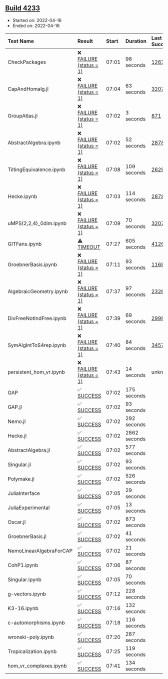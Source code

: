 ## [Build 4233](https://oscarci.mathematik.uni-kl.de/job/oscar-stable/4233/)

* Started on: 2022-04-16
* Ended on: 2022-04-16

| Test Name    | Result | Start | Duration | Last Success | First Failure |
|:-------------|:-------|:------|:---------|:-------------|:--------------|
| CheckPackages | ❌ [FAILURE (status = 1)](https://oscarci.mathematik.uni-kl.de/job/oscar-stable/4233/artifact/logs/build-4233/CheckPackages.log) | 07:01 | 98 seconds | [1263](https://oscarci.mathematik.uni-kl.de/job/oscar-stable/1263/) | [1264](https://oscarci.mathematik.uni-kl.de/job/oscar-stable/1264/) |
| CapAndHomalg.jl | ❌ [FAILURE (status = 1)](https://oscarci.mathematik.uni-kl.de/job/oscar-stable/4233/artifact/logs/build-4233/CapAndHomalg.jl.log) | 07:04 | 63 seconds | [3207](https://oscarci.mathematik.uni-kl.de/job/oscar-stable/3207/) | [3208](https://oscarci.mathematik.uni-kl.de/job/oscar-stable/3208/) |
| GroupAtlas.jl | ❌ [FAILURE (status = 1)](https://oscarci.mathematik.uni-kl.de/job/oscar-stable/4233/artifact/logs/build-4233/GroupAtlas.jl.log) | 07:02 | 3 seconds | [871](https://oscarci.mathematik.uni-kl.de/job/oscar-stable/871/) | [872](https://oscarci.mathematik.uni-kl.de/job/oscar-stable/872/) |
| AbstractAlgebra.ipynb | ❌ [FAILURE (status = 1)](https://oscarci.mathematik.uni-kl.de/job/oscar-stable/4233/artifact/logs/build-4233/AbstractAlgebra.ipynb.log) | 07:02 | 52 seconds | [2878](https://oscarci.mathematik.uni-kl.de/job/oscar-stable/2878/) | [2879](https://oscarci.mathematik.uni-kl.de/job/oscar-stable/2879/) |
| TiltingEquivalence.ipynb | ❌ [FAILURE (status = 1)](https://oscarci.mathematik.uni-kl.de/job/oscar-stable/4233/artifact/logs/build-4233/TiltingEquivalence.ipynb.log) | 07:08 | 109 seconds | [2629](https://oscarci.mathematik.uni-kl.de/job/oscar-stable/2629/) | [2630](https://oscarci.mathematik.uni-kl.de/job/oscar-stable/2630/) |
| Hecke.ipynb | ❌ [FAILURE (status = 1)](https://oscarci.mathematik.uni-kl.de/job/oscar-stable/4233/artifact/logs/build-4233/Hecke.ipynb.log) | 07:03 | 114 seconds | [2878](https://oscarci.mathematik.uni-kl.de/job/oscar-stable/2878/) | [2879](https://oscarci.mathematik.uni-kl.de/job/oscar-stable/2879/) |
| uMPS(2,2,4)_0dim.ipynb | ❌ [FAILURE (status = 1)](https://oscarci.mathematik.uni-kl.de/job/oscar-stable/4233/artifact/logs/build-4233/uMPS-2-2-4-_0dim.ipynb.log) | 07:09 | 70 seconds | [3207](https://oscarci.mathematik.uni-kl.de/job/oscar-stable/3207/) | [3208](https://oscarci.mathematik.uni-kl.de/job/oscar-stable/3208/) |
| GITFans.ipynb | ⚠ [TIMEOUT](https://oscarci.mathematik.uni-kl.de/job/oscar-stable/4233/artifact/logs/build-4233/GITFans.ipynb.log) | 07:27 | 605 seconds | [4126](https://oscarci.mathematik.uni-kl.de/job/oscar-stable/4126/) | [4127](https://oscarci.mathematik.uni-kl.de/job/oscar-stable/4127/) |
| GroebnerBasis.ipynb | ❌ [FAILURE (status = 1)](https://oscarci.mathematik.uni-kl.de/job/oscar-stable/4233/artifact/logs/build-4233/GroebnerBasis.ipynb.log) | 07:11 | 93 seconds | [1168](https://oscarci.mathematik.uni-kl.de/job/oscar-stable/1168/) | [1169](https://oscarci.mathematik.uni-kl.de/job/oscar-stable/1169/) |
| AlgebraicGeometry.ipynb | ❌ [FAILURE (status = 1)](https://oscarci.mathematik.uni-kl.de/job/oscar-stable/4233/artifact/logs/build-4233/AlgebraicGeometry.ipynb.log) | 07:37 | 97 seconds | [2326](https://oscarci.mathematik.uni-kl.de/job/oscar-stable/2326/) | [2327](https://oscarci.mathematik.uni-kl.de/job/oscar-stable/2327/) |
| DivFreeNotIndFree.ipynb | ❌ [FAILURE (status = 1)](https://oscarci.mathematik.uni-kl.de/job/oscar-stable/4233/artifact/logs/build-4233/DivFreeNotIndFree.ipynb.log) | 07:39 | 69 seconds | [2998](https://oscarci.mathematik.uni-kl.de/job/oscar-stable/2998/) | [2999](https://oscarci.mathematik.uni-kl.de/job/oscar-stable/2999/) |
| SymAlgIntToS4rep.ipynb | ❌ [FAILURE (status = 1)](https://oscarci.mathematik.uni-kl.de/job/oscar-stable/4233/artifact/logs/build-4233/SymAlgIntToS4rep.ipynb.log) | 07:40 | 84 seconds | [3457](https://oscarci.mathematik.uni-kl.de/job/oscar-stable/3457/) | [3458](https://oscarci.mathematik.uni-kl.de/job/oscar-stable/3458/) |
| persistent_hom_vr.ipynb | ❌ [FAILURE (status = 1)](https://oscarci.mathematik.uni-kl.de/job/oscar-stable/4233/artifact/logs/build-4233/persistent_hom_vr.ipynb.log) | 07:43 | 14 seconds | unknown | unknown |
| GAP | ✅ [SUCCESS](https://oscarci.mathematik.uni-kl.de/job/oscar-stable/4233/artifact/logs/build-4233/GAP.log) | 07:02 | 175 seconds |  |  |
| GAP.jl | ✅ [SUCCESS](https://oscarci.mathematik.uni-kl.de/job/oscar-stable/4233/artifact/logs/build-4233/GAP.jl.log) | 07:02 | 93 seconds |  |  |
| Nemo.jl | ✅ [SUCCESS](https://oscarci.mathematik.uni-kl.de/job/oscar-stable/4233/artifact/logs/build-4233/Nemo.jl.log) | 07:02 | 292 seconds |  |  |
| Hecke.jl | ✅ [SUCCESS](https://oscarci.mathematik.uni-kl.de/job/oscar-stable/4233/artifact/logs/build-4233/Hecke.jl.log) | 07:02 | 2862 seconds |  |  |
| AbstractAlgebra.jl | ✅ [SUCCESS](https://oscarci.mathematik.uni-kl.de/job/oscar-stable/4233/artifact/logs/build-4233/AbstractAlgebra.jl.log) | 07:02 | 577 seconds |  |  |
| Singular.jl | ✅ [SUCCESS](https://oscarci.mathematik.uni-kl.de/job/oscar-stable/4233/artifact/logs/build-4233/Singular.jl.log) | 07:02 | 93 seconds |  |  |
| Polymake.jl | ✅ [SUCCESS](https://oscarci.mathematik.uni-kl.de/job/oscar-stable/4233/artifact/logs/build-4233/Polymake.jl.log) | 07:02 | 526 seconds |  |  |
| JuliaInterface | ✅ [SUCCESS](https://oscarci.mathematik.uni-kl.de/job/oscar-stable/4233/artifact/logs/build-4233/JuliaInterface.log) | 07:05 | 29 seconds |  |  |
| JuliaExperimental | ✅ [SUCCESS](https://oscarci.mathematik.uni-kl.de/job/oscar-stable/4233/artifact/logs/build-4233/JuliaExperimental.log) | 07:05 | 13 seconds |  |  |
| Oscar.jl | ✅ [SUCCESS](https://oscarci.mathematik.uni-kl.de/job/oscar-stable/4233/artifact/logs/build-4233/Oscar.jl.log) | 07:02 | 873 seconds |  |  |
| GroebnerBasis.jl | ✅ [SUCCESS](https://oscarci.mathematik.uni-kl.de/job/oscar-stable/4233/artifact/logs/build-4233/GroebnerBasis.jl.log) | 07:02 | 41 seconds |  |  |
| NemoLinearAlgebraForCAP | ✅ [SUCCESS](https://oscarci.mathematik.uni-kl.de/job/oscar-stable/4233/artifact/logs/build-4233/NemoLinearAlgebraForCAP.log) | 07:02 | 21 seconds |  |  |
| CohP1.ipynb | ✅ [SUCCESS](https://oscarci.mathematik.uni-kl.de/job/oscar-stable/4233/artifact/logs/build-4233/CohP1.ipynb.log) | 07:06 | 87 seconds |  |  |
| Singular.ipynb | ✅ [SUCCESS](https://oscarci.mathematik.uni-kl.de/job/oscar-stable/4233/artifact/logs/build-4233/Singular.ipynb.log) | 07:05 | 70 seconds |  |  |
| g-vectors.ipynb | ✅ [SUCCESS](https://oscarci.mathematik.uni-kl.de/job/oscar-stable/4233/artifact/logs/build-4233/g-vectors.ipynb.log) | 07:12 | 228 seconds |  |  |
| K3-16.ipynb | ✅ [SUCCESS](https://oscarci.mathematik.uni-kl.de/job/oscar-stable/4233/artifact/logs/build-4233/K3-16.ipynb.log) | 07:16 | 132 seconds |  |  |
| c-automorphisms.ipynb | ✅ [SUCCESS](https://oscarci.mathematik.uni-kl.de/job/oscar-stable/4233/artifact/logs/build-4233/c-automorphisms.ipynb.log) | 07:18 | 116 seconds |  |  |
| wronski-poly.ipynb | ✅ [SUCCESS](https://oscarci.mathematik.uni-kl.de/job/oscar-stable/4233/artifact/logs/build-4233/wronski-poly.ipynb.log) | 07:20 | 287 seconds |  |  |
| Tropicalization.ipynb | ✅ [SUCCESS](https://oscarci.mathematik.uni-kl.de/job/oscar-stable/4233/artifact/logs/build-4233/Tropicalization.ipynb.log) | 07:25 | 119 seconds |  |  |
| hom_vr_complexes.ipynb | ✅ [SUCCESS](https://oscarci.mathematik.uni-kl.de/job/oscar-stable/4233/artifact/logs/build-4233/hom_vr_complexes.ipynb.log) | 07:41 | 134 seconds |  |  |
